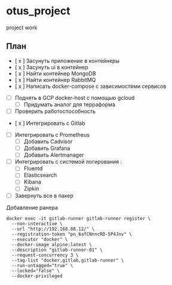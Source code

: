 # otus_project
project work

## План

 - [ x ] Засунуть приложение в контейнеры 
 - [ x ] Засунуть ui в контейнер
 - [ x ] Найти контейнер MongoDB 
 - [ x ] Найти контейнер RabbitMQ
 - [ x ] Написать docker-compose с зависимостями сервисов
 - [ ] Поднять в GCP docker-host с помощью gcloud
     - [ ] Придумать аналог для терраформа
 - [ ] Проверить работоспособность
 - [ x ] Интегрировать с Gitlab
 - [ ] Интегрировать с Prometheus
     - [ ] Добавить Cadvisor
     - [ ] Добавить Grafana
     - [ ] Добавить Alertmanager
 - [ ] Интегрировать с системой логирования :
     - [ ]  Fluentd 
     - [ ]  Elasticsearch 
     - [ ]  Kibana
     - [ ]  Zipkin

 - [ ] Завернуть все в пакер

Добавление ранера
```
docker exec -it gitlab-runner gitlab-runner register \
  --non-interactive \
  --url "http://192.168.88.12/" \
  --registration-token "pn_6afCNnncRD-5P4Jnv" \
  --executor "docker" \
  --docker-image alpine:latest \
  --description "gitlab-runner-01" \
  --request-concurrency 3 \
  --tag-list "docker,gitlab,gitlab-runner" \
  --run-untagged="true" \
  --locked="false" \
  --docker-privileged
  ```

